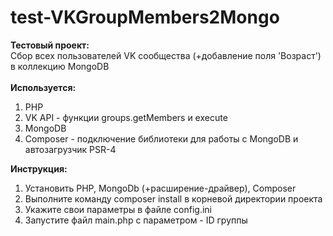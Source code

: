 # test-VKGroupMembers2Mongo
<!DOCTYPE html>
<html>
  <body>
    <b> Тестовый проект: </b><br>
    Сбор всех пользователей VK сообщества (+добавление поля 'Возраст') в коллекцию MongoDB<br><br>
    <b> Используется: </b><br>
    <ol>
      <li>PHP</li>
      <li>VK API - функции groups.getMembers и execute</li>
      <li>MongoDB</li>
      <li>Composer - подключение библиотеки для работы с MongoDB и автозагрузчик PSR-4</li>
    </ol>
    <b> Инструкция: </b><br>
    <ol>
      <li>Установить PHP, MongoDb (+расширение-драйвер), Composer</li>
      <li>Выполните команду composer install в корневой директории проекта</li>
      <li>Укажите свои параметры в файле config.ini</li>
	  <li>Запустите файл main.php с параметром - ID группы</li>
    </ol>	
  </body>
</html>
